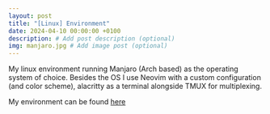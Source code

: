 ```yaml
---
layout: post
title: "[Linux] Environment"
date: 2024-04-10 00:00:00 +0100
description: # Add post description (optional)
img: manjaro.jpg # Add image post (optional)
---
```


My linux environment running Manjaro (Arch based) as the operating system of choice. 
Besides the OS I use Neovim with a custom configuration (and color scheme), alacritty as a terminal alongside TMUX for multiplexing.

My environment can be found [here](https://github.com/Danhall01/EnvConfig)